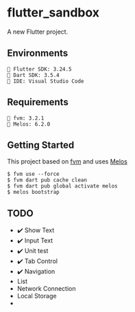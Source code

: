 # flutter_sandbox

A new Flutter project.

## Environments

```
🧰 Flutter SDK: 3.24.5
🧰 Dart SDK: 3.5.4
📝 IDE: Visual Studio Code
```

## Requirements

```
🧰 fvm: 3.2.1
🧰 Melos: 6.2.0
```

## Getting Started

This project based on [fvm](https://fvm.app/) and uses [Melos](https://melos.invertase.dev/~melos-latest)

```
$ fvm use --force
$ fvm dart pub cache clean
$ fvm dart pub global activate melos
$ melos bootstrap
```

## TODO

- ✔️ Show Text
- ✔️ Input Text
- ✔️ Unit test
- ✔️ Tab Control
- ✔️ Navigation
- List
- Network Connection
- Local Storage
- 
